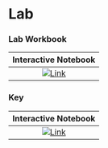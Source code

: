 # Lab

### Lab Workbook
| Interactive Notebook |
| :-----------: |
| [![Link](../../tools/buttons/open-colab.svg)](https://colab.research.google.com/drive/10YDdEs_aBBsjTgFgSYGWHE9Wh9pDv2I8?usp=sharing) |

### Key
| Interactive Notebook | 
| :-----------: | 
| [![Link](../../tools/buttons/open-colab.svg)](https://colab.research.google.com/drive/1CTOt1bmAn6nFOTMAeUAfh32fK3SCoU_L?usp=sharing) | 